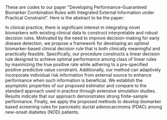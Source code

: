 These are codes to our paper "Developing Performance-Guaranteed Biomarker Combination Rules with Integrated External Information under Practical Constraint". Here is the abstract to be the paper:

In clinical practice, there is significant interest in integrating novel biomarkers with existing clinical data to construct interpretable and robust decision rules. Motivated by the need to improve decision-making for early disease detection, we propose a framework for developing an optimal biomarker-based clinical decision rule that is both clinically meaningful and practically feasible. Specifically, our procedure constructs a linear decision rule designed to achieve optimal performance among class of linear rules by maximizing the true positive rate while adhering to a pre-specified positive predictive value constraint. Additionally, our method can adaptively incorporate individual risk information from external source to enhance performance when such information is beneficial. We establish the asymptotic properties of our proposed estimator and compare to the standard approach used in practice through extensive simulation studies. Results indicate that our approach demonstrates strong finite-sample performance. Finally, we apply the proposed methods to develop biomarker based screening rules for  pancreatic ductal adenocarcinoma (PDAC) among new-onset diabetes (NOD) patients.
